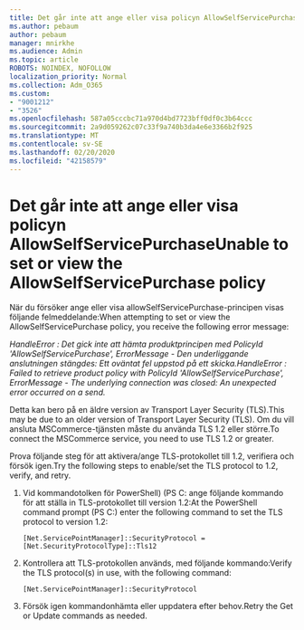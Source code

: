 ```yaml
---
title: Det går inte att ange eller visa policyn AllowSelfServicePurchase
ms.author: pebaum
author: pebaum
manager: mnirkhe
ms.audience: Admin
ms.topic: article
ROBOTS: NOINDEX, NOFOLLOW
localization_priority: Normal
ms.collection: Adm_O365
ms.custom:
- "9001212"
- "3526"
ms.openlocfilehash: 587a05cccbc71a970d4bd7723bff0df0c3b64ccc
ms.sourcegitcommit: 2a9d059262c07c33f9a740b3da4e6e3366b2f925
ms.translationtype: MT
ms.contentlocale: sv-SE
ms.lasthandoff: 02/20/2020
ms.locfileid: "42158579"
---
```

# <a name="unable-to-set-or-view-the-allowselfservicepurchase-policy"></a><span data-ttu-id="765b2-102">Det går inte att ange eller visa policyn AllowSelfServicePurchase</span><span class="sxs-lookup"><span data-stu-id="765b2-102">Unable to set or view the AllowSelfServicePurchase policy</span></span>

<span data-ttu-id="765b2-103">När du försöker ange eller visa allowSelfServicePurchase-principen visas följande felmeddelande:</span><span class="sxs-lookup"><span data-stu-id="765b2-103">When attempting to set or view the AllowSelfServicePurchase policy, you receive the following error message:</span></span>

<span data-ttu-id="765b2-104">*HandleError : Det gick inte att hämta produktprincipen med PolicyId 'AllowSelfServicePurchase', ErrorMessage - Den underliggande anslutningen stängdes: Ett oväntat fel uppstod på ett skicka.*</span><span class="sxs-lookup"><span data-stu-id="765b2-104">*HandleError : Failed to retrieve product policy with PolicyId 'AllowSelfServicePurchase', ErrorMessage - The underlying connection was closed: An unexpected error occurred on a send.*</span></span>

<span data-ttu-id="765b2-105">Detta kan bero på en äldre version av Transport Layer Security (TLS).</span><span class="sxs-lookup"><span data-stu-id="765b2-105">This may be due to an older version of Transport Layer Security (TLS).</span></span> <span data-ttu-id="765b2-106">Om du vill ansluta MSCommerce-tjänsten måste du använda TLS 1.2 eller större.</span><span class="sxs-lookup"><span data-stu-id="765b2-106">To connect the MSCommerce service, you need to use TLS 1.2 or greater.</span></span>  

<span data-ttu-id="765b2-107">Prova följande steg för att aktivera/ange TLS-protokollet till 1.2, verifiera och försök igen.</span><span class="sxs-lookup"><span data-stu-id="765b2-107">Try the following steps to enable/set the TLS protocol to 1.2, verify, and retry.</span></span>
 1. <span data-ttu-id="765b2-108">Vid kommandotolken för PowerShell\) (PS C: ange följande kommando för att ställa in TLS-protokollet till version 1.2:</span><span class="sxs-lookup"><span data-stu-id="765b2-108">At the PowerShell command prompt (PS C:\) enter the following command to set the TLS protocol to version 1.2:</span></span>

    `[Net.ServicePointManager]::SecurityProtocol = [Net.SecurityProtocolType]::Tls12`

2. <span data-ttu-id="765b2-109">Kontrollera att TLS-protokollen används, med följande kommando:</span><span class="sxs-lookup"><span data-stu-id="765b2-109">Verify the TLS protocol(s) in use, with the following command:</span></span>

    `[Net.ServicePointManager]::SecurityProtocol` 

3. <span data-ttu-id="765b2-110">Försök igen kommandonhämta eller uppdatera efter behov.</span><span class="sxs-lookup"><span data-stu-id="765b2-110">Retry the Get or Update commands as needed.</span></span>


